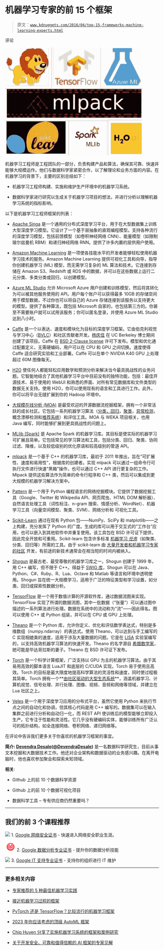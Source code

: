 # 机器学习专家的前 15 个框架

> 原文：[`www.kdnuggets.com/2016/04/top-15-frameworks-machine-learning-experts.html`](https://www.kdnuggets.com/2016/04/top-15-frameworks-machine-learning-experts.html)

评论

![机器学习框架](img/7ffbfa274264b04505bf3141af100194.png)

机器学习工程师是工程团队的一部分，负责构建产品和算法，确保其可靠、快速并能够大规模运作。他们与数据科学家紧密合作，以了解理论和业务方面的内容。在机器学习的背景下，主要的区别总结如下：

+   机器学习工程师构建、实施和维护生产环境中的机器学习系统。

+   数据科学家进行研究以生成关于机器学习项目的想法，并进行分析以理解机器学习系统的指标影响。

以下是机器学习工程师框架的列表：

+   [Apache Singa](http://singa.apache.org/docs/overview.html) 是一个通用的分布式深度学习平台，用于在大型数据集上训练大型深度学习模型。它设计了一个基于层抽象的直观编程模型。支持各种流行的深度学习模型，包括前馈模型（如卷积神经网络 CNN）、能量模型（如限制玻尔兹曼机 RBM）和递归神经网络 RNN。提供了许多内置的层供用户使用。

+   [Amazon Machine Learning](https://aws.amazon.com/machine-learning/) 是一项使各技能水平的开发者能够轻松使用机器学习技术的服务。Amazon Machine Learning 提供可视化工具和向导，指导你创建机器学习 (ML) 模型，而无需学习复杂的 ML 算法和技术。它连接到存储在 Amazon S3、Redshift 或 RDS 中的数据，并可以在这些数据上运行二元分类、多类分类或回归，以创建模型。

+   [Azure ML Studio](https://studio.azureml.net/) 允许 Microsoft Azure 用户创建和训练模型，然后将其转化为可以被其他服务使用的 API。用户每个账户可以获得最多 10GB 的存储空间用于模型数据，不过你也可以将自己的 Azure 存储连接到该服务以支持更大的模型。提供了各种算法，既包括 Microsoft 自家的，也包括第三方的。你甚至不需要账户就可以试用该服务；你可以匿名登录，并使用 Azure ML Studio 达到八小时。

+   [Caffe](http://caffe.berkeleyvision.org/) 是一个以表达、速度和模块化为目标的深度学习框架。它由伯克利视觉与学习中心（[BVLC](http://bvlc.eecs.berkeley.edu/)）和社区贡献者开发。[杨庆佳](http://daggerfs.com/) 在 UC Berkeley 博士期间创建了该项目。Caffe 在 [BSD 2-Clause license](https://github.com/BVLC/caffe/blob/master/LICENSE) 许可下发布。模型和优化通过配置定义，无需硬编码，用户可以在 CPU 和 GPU 之间切换。速度使得 Caffe 适合研究实验和工业部署。Caffe 可以在单个 NVIDIA K40 GPU 上处理超过 60M 图像每天。

+   [H2O](http://www.h2o.ai/) 使任何人都能轻松应用数学和预测分析来解决当今最具挑战性的业务问题。它智能地结合了其他机器学习平台中目前没有的独特功能，包括：最佳开源技术、易于使用的 WebUI 和熟悉的界面、对所有常见数据库和文件类型的数据无关支持。使用 H2O，你可以使用现有的语言和工具进行工作。此外，你可以将平台无缝扩展到你的 Hadoop 环境中。

+   [大规模在线分析 (MOA)](http://moa.cms.waikato.ac.nz/) 是最受欢迎的开源数据流挖掘框架，拥有一个非常活跃的成长社区。它包括一系列机器学习算法（[分类，回归](http://moa.cms.waikato.ac.nz/details/classification/)，[聚类](http://moa.cms.waikato.ac.nz/details/stream-clustering/)，[异常检测](http://moa.cms.waikato.ac.nz/details/outlier-detection/)，概念漂移检测和[推荐系统](http://moa.cms.waikato.ac.nz/details/recommender-systems/)）和评估工具。MOA 与 WEKA 项目相关，也用 Java 编写，同时能够扩展到更具挑战性的问题上。

+   [MLlib (Spark)](http://spark.apache.org/mllib/) 是 Apache Spark 的机器学习库。其目标是使实际的机器学习可扩展且简单。它包括常见的学习算法和工具，包括分类、回归、聚类、协同过滤、降维，以及较低级别的优化原语和较高级别的管道 API。

+   [mlpack](http://mlpack.org/) 是一个基于 C++ 的机器学习库，最初于 2011 年推出，旨在“可扩展性、速度和易用性”，根据库的创建者。实现 mlpack 可以通过一组命令行可执行文件进行快速“黑箱”操作，也可以通过 C++ API 进行更复杂的工作。Mlpack 提供这些算法作为简单的命令行程序和 C++ 类，然后可以集成到更大规模的机器学习解决方案中。

+   [Pattern](http://www.clips.ua.ac.be/pattern) 是一个用于 Python 编程语言的网络挖掘模块。它提供了数据挖掘工具（Google、Twitter 和 Wikipedia API、网页爬虫、HTML DOM 解析器）、自然语言处理工具（词性标注、n-gram 搜索、情感分析、WordNet）、机器学习工具（向量空间模型、聚类、SVM）、网络分析和 <canvas> 可视化工具。

+   [Scikit-Learn](http://scikit-learn.org/stable/) 通过在现有 Python 包——NumPy、SciPy 和 matplotlib——之上构建，充分发挥了 Python 的广度。生成的库可以用于交互式的“工作台”应用，也可以嵌入到其他软件中并重复使用。该工具包在 BSD 许可证下提供，因此完全开放和可重用。Scikit-learn 包含许多标准 [机器学习 *任务*](http://strata.oreilly.com/2013/09/gaining-access-to-the-best-machine-learning-methods.html)（如聚类、分类、回归等）所需的工具。由于 scikit-learn 由 [大量开发者和机器学习专家的社区](https://github.com/scikit-learn/scikit-learn/graphs/contributors) 开发，有前途的新技术通常会在相当短的时间内被纳入。

+   [Shogun](http://www.shogun-toolbox.org/) 是最古老、最受尊敬的机器学习库之一，Shogun 创建于 1999 年，用 C++ 编写，但不限于 C++。得益于 [SWIG 库](http://www.swig.org/)，Shogun 可以在 Java、Python、C#、Ruby、R、Lua、Octave 和 Matlab 等语言和环境中透明使用。Shogun 旨在统一大规模学习，适用于广泛的特征类型和学习设置，如分类、回归或探索性数据分析。

+   [TensorFlow](https://www.tensorflow.org/) 是一个用于数值计算的开源软件库，通过数据流图来实现。TensorFlow 实现了所谓的数据流图，其中一批数据（“张量”）可以通过图中描述的一系列算法进行处理。数据在系统中的流动称为“流”——因此得名。图可以使用 C++ 或 Python 组装，并可以在 CPU 或 GPU 上处理。

+   [Theano](http://deeplearning.net/software/theano/) 是一个 Python 库，允许你定义、优化和评估数学表达式，特别是多维数组（numpy.ndarray）的表达式。使用 Theano，可以达到与手工编写的 C 实现相媲美的速度，适用于涉及大量数据的问题。它是在 [LISA](http://www.iro.umontreal.ca/rubrique.php3?id_rubrique=27) 实验室编写的，以支持高效机器学习算法的快速开发。Theano 的名字源自 [希腊数学家](https://en.wikipedia.org/wiki/Theano_(mathematician))，她可能是毕达哥拉斯的妻子。Theano 在 BSD 许可证下发布。

+   [Torch](http://torch.ch/) 是一个科学计算框架，广泛支持以 GPU 为主的机器学习算法。由于其易用高效的脚本语言 LuaJIT 和底层的 C/CUDA 实现，Torch 易于使用且高效。Torch 的目标是最大限度地提高科学算法的灵活性和速度，同时使过程极其简单。Torch 拥有一个**[由社区驱动的大型生态系统](https://github.com/torch/torch7/wiki/Cheatsheet)**，涵盖机器学习、计算机视觉、信号处理、并行处理、图像、视频、音频和网络等领域，并建立在 Lua 社区之上。

+   [Veles](https://velesnet.ml/) 是一个用于深度学习应用的分布式平台，虽然它使用 Python 来执行节点之间的自动化和协调，但其核心代码是用 C++ 编写的。数据集可以在输入集群之前进行分析和自动归一化，而 REST API 使训练后的模型能够立即投入生产。它专注于性能和灵活性。它几乎没有硬编码实体，能够训练所有广泛认可的拓扑结构，如全连接网络、卷积网络、递归网络等。

在评论中告诉我们更多关于你喜欢的机器学习框架的事宜。

**简介: [Devendra Desale](https://www.linkedin.com/in/devendra-desale-91872847)([@DevendraDesale](https://twitter.com/DevendraDesale))** 是一名数据科学研究生，目前从事文本挖掘和大数据技术工作。他还对企业架构和数据驱动的业务感兴趣。在离开电脑时，他也喜欢参加聚会和探索未知领域。

**相关**:

+   Github 上的前 10 个数据科学资源

+   Github 上的前 10 个数据可视化项目

+   数据科学工具 – 专有供应商仍然重要吗？

* * *

## 我们的前 3 个课程推荐

![](img/0244c01ba9267c002ef39d4907e0b8fb.png) 1\. [Google 网络安全证书](https://www.kdnuggets.com/google-cybersecurity) - 快速进入网络安全职业生涯。

![](img/e225c49c3c91745821c8c0368bf04711.png) 2\. [Google 数据分析专业证书](https://www.kdnuggets.com/google-data-analytics) - 提升你的数据分析技能

![](img/0244c01ba9267c002ef39d4907e0b8fb.png) 3\. [Google IT 支持专业证书](https://www.kdnuggets.com/google-itsupport) - 支持你的组织进行 IT 维护

* * *

### 更多相关内容

+   [专家推荐的 5 种最佳机器学习实践](https://www.kdnuggets.com/2022/09/top-5-machine-learning-practices-recommended-experts.html)

+   [接近机器学习过程的框架](https://www.kdnuggets.com/2018/05/general-approaches-machine-learning-process.html)

+   [PyTorch 还是 TensorFlow？比较流行的机器学习框架](https://www.kdnuggets.com/2022/02/packt-pytorch-tensorflow-comparing-popular-machine-learning-frameworks.html)

+   [2023 年你应该考虑的顶级 AutoML 框架](https://www.kdnuggets.com/2023/05/best-automl-frameworks-2023.html)

+   [Chip Huyen 分享了实施机器学习系统的框架和案例研究](https://www.kdnuggets.com/2023/02/sphere-chip-huyen-shares-frameworks-case-studies-implementing-ml-systems.html)

+   [关于开发安全、可靠和值得信赖的 AI 框架的专家见解](https://www.kdnuggets.com/expert-insights-on-developing-safe-secure-and-trustworthy-ai-frameworks)
